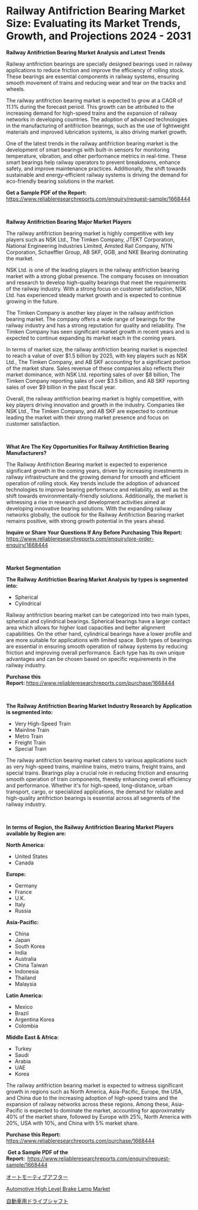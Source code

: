 <p><h1>Railway Antifriction Bearing Market Size: Evaluating its Market Trends, Growth, and Projections 2024 - 2031</h1></p><p><strong>Railway Antifriction Bearing Market Analysis and Latest Trends</strong></p>
<p><p>Railway antifriction bearings are specially designed bearings used in railway applications to reduce friction and improve the efficiency of rolling stock. These bearings are essential components in railway systems, ensuring smooth movement of trains and reducing wear and tear on the tracks and wheels.</p><p>The railway antifriction bearing market is expected to grow at a CAGR of 11.1% during the forecast period. This growth can be attributed to the increasing demand for high-speed trains and the expansion of railway networks in developing countries. The adoption of advanced technologies in the manufacturing of antifriction bearings, such as the use of lightweight materials and improved lubrication systems, is also driving market growth.</p><p>One of the latest trends in the railway antifriction bearing market is the development of smart bearings with built-in sensors for monitoring temperature, vibration, and other performance metrics in real-time. These smart bearings help railway operators to prevent breakdowns, enhance safety, and improve maintenance practices. Additionally, the shift towards sustainable and energy-efficient railway systems is driving the demand for eco-friendly bearing solutions in the market.</p></p>
<p><strong>Get a Sample PDF of the Report:&nbsp;</strong> <a href="https://www.reliableresearchreports.com/enquiry/request-sample/1668444">https://www.reliableresearchreports.com/enquiry/request-sample/1668444</a></p>
<p>&nbsp;</p>
<p><strong>Railway Antifriction Bearing Major Market Players</strong></p>
<p><p>The railway antifriction bearing market is highly competitive with key players such as NSK Ltd., The Timken Company, JTEKT Corporation, National Engineering Industries Limited, Amsted Rail Company, NTN Corporation, Schaeffler Group, AB SKF, GGB, and NKE Bearing dominating the market.</p><p>NSK Ltd. is one of the leading players in the railway antifriction bearing market with a strong global presence. The company focuses on innovation and research to develop high-quality bearings that meet the requirements of the railway industry. With a strong focus on customer satisfaction, NSK Ltd. has experienced steady market growth and is expected to continue growing in the future.</p><p>The Timken Company is another key player in the railway antifriction bearing market. The company offers a wide range of bearings for the railway industry and has a strong reputation for quality and reliability. The Timken Company has seen significant market growth in recent years and is expected to continue expanding its market reach in the coming years.</p><p>In terms of market size, the railway antifriction bearing market is expected to reach a value of over $1.5 billion by 2025, with key players such as NSK Ltd., The Timken Company, and AB SKF accounting for a significant portion of the market share. Sales revenue of these companies also reflects their market dominance, with NSK Ltd. reporting sales of over $8 billion, The Timken Company reporting sales of over $3.5 billion, and AB SKF reporting sales of over $9 billion in the past fiscal year.</p><p>Overall, the railway antifriction bearing market is highly competitive, with key players driving innovation and growth in the industry. Companies like NSK Ltd., The Timken Company, and AB SKF are expected to continue leading the market with their strong market presence and focus on customer satisfaction.</p></p>
<p>&nbsp;</p>
<p><strong>What Are The Key Opportunities For Railway Antifriction Bearing Manufacturers?</strong></p>
<p><p>The Railway Antifriction Bearing market is expected to experience significant growth in the coming years, driven by increasing investments in railway infrastructure and the growing demand for smooth and efficient operation of rolling stock. Key trends include the adoption of advanced technologies to improve bearing performance and reliability, as well as the shift towards environmentally-friendly solutions. Additionally, the market is witnessing a rise in research and development activities aimed at developing innovative bearing solutions. With the expanding railway networks globally, the outlook for the Railway Antifriction Bearing market remains positive, with strong growth potential in the years ahead.</p></p>
<p><strong>Inquire or Share Your Questions If Any Before Purchasing This Report:</strong> <a href="https://www.reliableresearchreports.com/enquiry/pre-order-enquiry/1668444">https://www.reliableresearchreports.com/enquiry/pre-order-enquiry/1668444</a></p>
<p>&nbsp;</p>
<p><strong>Market Segmentation</strong></p>
<p><strong>The Railway Antifriction Bearing Market Analysis by types is segmented into:</strong></p>
<p><ul><li>Spherical</li><li>Cylindrical</li></ul></p>
<p><p>Railway antifriction bearing market can be categorized into two main types, spherical and cylindrical bearings. Spherical bearings have a larger contact area which allows for higher load capacities and better alignment capabilities. On the other hand, cylindrical bearings have a lower profile and are more suitable for applications with limited space. Both types of bearings are essential in ensuring smooth operation of railway systems by reducing friction and improving overall performance. Each type has its own unique advantages and can be chosen based on specific requirements in the railway industry.</p></p>
<p><strong>Purchase this Report:&nbsp;</strong><a href="https://www.reliableresearchreports.com/purchase/1668444">https://www.reliableresearchreports.com/purchase/1668444</a></p>
<p>&nbsp;</p>
<p><strong>The Railway Antifriction Bearing Market Industry Research by Application is segmented into:</strong></p>
<p><ul><li>Very High-Speed Train</li><li>Mainline Train</li><li>Metro Train</li><li>Freight Train</li><li>Special Train</li></ul></p>
<p><p>The railway antifriction bearing market caters to various applications such as very high-speed trains, mainline trains, metro trains, freight trains, and special trains. Bearings play a crucial role in reducing friction and ensuring smooth operation of train components, thereby enhancing overall efficiency and performance. Whether it's for high-speed, long-distance, urban transport, cargo, or specialized applications, the demand for reliable and high-quality antifriction bearings is essential across all segments of the railway industry.</p></p>
<p>&nbsp;</p>
<p><strong>In terms of Region, the Railway Antifriction Bearing Market Players available by Region are:</strong></p>
<p>
    <p> <strong> North America: </strong>
        <ul>
            <li>United States</li>
            <li>Canada</li>
        </ul>
        </p> 
    <p> <strong> Europe: </strong>
        <ul>
            <li>Germany</li>
            <li>France</li>
            <li>U.K.</li>
            <li>Italy</li>
            <li>Russia</li>
        </ul>
        </p> 
    <p> <strong> Asia-Pacific: </strong>
        <ul>
            <li>China</li>
            <li>Japan</li>
            <li>South Korea</li>
            <li>India</li>
            <li>Australia</li>
            <li>China Taiwan</li>
            <li>Indonesia</li>
            <li>Thailand</li>
            <li>Malaysia</li>
        </ul>
        </p> 
    <p> <strong> Latin America: </strong>
        <ul>
            <li>Mexico</li>
            <li>Brazil</li>
            <li>Argentina Korea</li>
            <li>Colombia</li>
        </ul>
        </p> 
    <p> <strong> Middle East & Africa: </strong>
        <ul>
            <li>Turkey</li>
            <li>Saudi</li>
            <li>Arabia</li>
            <li>UAE</li>
            <li>Korea</li>
        </ul>
    </p>
    </p>
<p><p>The railway antifriction bearing market is expected to witness significant growth in regions such as North America, Asia-Pacific, Europe, the USA, and China due to the increasing adoption of high-speed trains and the expansion of railway networks across these regions. Among these, Asia-Pacific is expected to dominate the market, accounting for approximately 40% of the market share, followed by Europe with 25%, North America with 20%, USA with 10%, and China with 5% market share.</p></p>
<p><strong>Purchase this Report: </strong><a href="https://www.reliableresearchreports.com/purchase/1668444">https://www.reliableresearchreports.com/purchase/1668444</a></p>
<p>&nbsp;<strong>Get a Sample PDF of the Report:&nbsp;&nbsp;</strong><a href="https://www.reliableresearchreports.com/enquiry/request-sample/1668444">https://www.reliableresearchreports.com/enquiry/request-sample/1668444</a></p>
<p><strong></strong></p>
<p><p><a href="https://medium.com/@angeliabkratze/%E8%87%AA%E5%8B%95%E8%BB%8A%E3%82%A2%E3%83%95%E3%82%BF%E3%83%BC%E3%83%9E%E3%83%BC%E3%82%B1%E3%83%83%E3%83%88%E3%83%A1%E3%83%88%E3%83%AA%E3%82%AF%E3%82%B9%E3%81%AE%E8%A7%A3%E8%AA%AD-%E5%B8%82%E5%A0%B4%E3%82%B7%E3%82%A7%E3%82%A2-%E3%83%88%E3%83%AC%E3%83%B3%E3%83%89-%E6%88%90%E9%95%B7%E3%83%91%E3%82%BF%E3%83%BC%E3%83%B3-c37bdf51e7d5">オートモーティブアフター</a></p><p><a href="https://view.publitas.com/reportprime-1/automotive-high-level-brake-lamp-market-size-furnishes-valuable-information-encompassing-market-share-market-trends-and-projections-spanning-from-2023-to-2030/">Automotive High Level Brake Lamp Market</a></p><p><a href="https://medium.com/@angeliabkratze/%E8%87%AA%E5%8B%95%E8%BB%8A%E3%81%AE%E3%83%89%E3%83%A9%E3%82%A4%E3%83%96%E3%82%B7%E3%83%A3%E3%83%95%E3%83%88%E5%B8%82%E5%A0%B4%E3%81%AE%E8%A6%8F%E6%A8%A1%E3%81%AF-%E3%82%B0%E3%83%AD%E3%83%BC%E3%83%90%E3%83%AB%E7%94%A3%E6%A5%AD%E3%81%AB%E3%81%8A%E3%81%91%E3%82%8B%E6%9C%80%E9%81%A9%E3%81%AA%E3%83%9E%E3%83%BC%E3%82%B1%E3%83%86%E3%82%A3%E3%83%B3%E3%82%B0%E3%83%81%E3%83%A3%E3%83%8D%E3%83%AB%E3%82%92%E6%98%8E%E3%82%89%E3%81%8B%E3%81%AB%E3%81%97%E3%81%BE%E3%81%99-e1923bdbb158">自動車用ドライブシャフト</a></p></p>